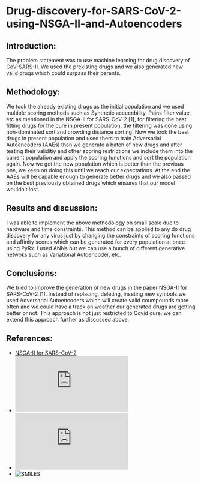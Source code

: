 # Drug-discovery-for-SARS-CoV-2-using-NSGA-II-and-Autoencoders

## Introduction: 
The problem statement was to use machine learning for drug discovery of CoV-SARS-II. We used the prexisting drugs and we also generated new valid drugs which could surpass their parents.

## Methodology:
We took the already existing drugs as the initial population and we used multiple scoring methods such as Synthetic acceccbility, Pains filter value, etc as mentioned in the NSGA-II for SARS-CoV-2 [1], for filtering the best fitting drugs for the cure in present population, the filtering was done using non-dominated sort and crowding distance sorting. Now we took the best drugs in present population and used them to train Adversarial Autoencoders (AAEs) than we generate a batch of new drugs and after testing their validitiy and other scoring restrictions we include them into the current population and apply the scoring functions and sort the population again. Now we get the new population which is better than the previous one, we keep on doing this until we reach our expectations. At the end the AAEs will be capable enough to generate better drugs and we also passed on the best previously obtained drugs which ensures that our model wouldn’t lost.

## Results and discussion:
I was able to implement the above methodology on small scale due to hardware and time constraints. This method can be applied to any do drug discovery for any virus just by changing the constraints of scoring functions and affinity scores which can be generated for every population at once using PyRx. I used ANNs but we can use a bunch of different generative netwoks such as Variational Autoencoder, etc.

## Conclusions:
We tried to improve the generation of new drugs in the paper NSGA-II for SARS-CoV-2 [1]. Instead of replacing, deleting, inseting new symbols we used Adversarial Autoencoders which will create valid coumpounds more often and we could have a track on weather our generated drugs are getting better or not. This approach is not just restricted to Covid cure, we can extend this approach further as discussed above.

## References: 
- [NSGA-II for SARS-CoV-2](https://arxiv.org/abs/2005.02666)
- ![NSGA-II](https://www.iitk.ac.in/kangal/Deb_NSGA-II.pdf)
- ![All smiles Variational Autoencoder](https://arxiv.org/pdf/1905.13343v2.pdf)
- ![SMILES](https://en.wikipedia.org/wiki/Simplified_molecular-input_line-entry_system)
